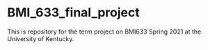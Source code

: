 # BMI_633_final_project

This is repository for the term project on BMI633 Spring 2021 at the University of Kentucky. 
